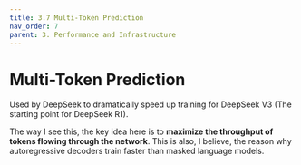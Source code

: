 ```yaml
---
title: 3.7 Multi-Token Prediction
nav_order: 7
parent: 3. Performance and Infrastructure
---
```


# Multi-Token Prediction

Used by DeepSeek to dramatically speed up training for DeepSeek V3 (The starting point for DeepSeek R1).

The way I see this, the key idea here is to **maximize the throughput of tokens flowing through the network**. This is also, I believe, the reason why autoregressive decoders train faster than masked language models.
